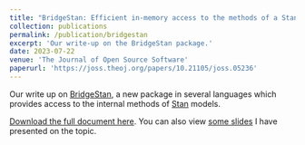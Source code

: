 ```yaml
---
title: "BridgeStan: Efficient in-memory access to the methods of a Stan model"
collection: publications
permalink: /publication/bridgestan
excerpt: 'Our write-up on the BridgeStan package.'
date: 2023-07-22
venue: 'The Journal of Open Source Software'
paperurl: 'https://joss.theoj.org/papers/10.21105/joss.05236'
---
```



Our write up on [BridgeStan](https://github.com/roualdes/bridgestan), a new
package in several languages which provides access to the internal methods of
[Stan](https://mc-stan.org/) models.

[Download the full document here](https://joss.theoj.org/papers/10.21105/joss.05236).
You can also view [some slides](/files/BridgeStan_Slides.pdf) I have presented on the topic.

